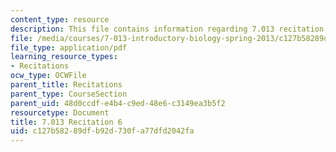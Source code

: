 ```yaml
---
content_type: resource
description: This file contains information regarding 7.013 recitation 6.
file: /media/courses/7-013-introductory-biology-spring-2013/c127b58289dfb92d730fa77dfd2042fa_MIT7_013S12_Recitation_6.pdf
file_type: application/pdf
learning_resource_types:
- Recitations
ocw_type: OCWFile
parent_title: Recitations
parent_type: CourseSection
parent_uid: 48d0ccdf-e4b4-c9ed-48e6-c3149ea3b5f2
resourcetype: Document
title: 7.013 Recitation 6
uid: c127b582-89df-b92d-730f-a77dfd2042fa
---
```

